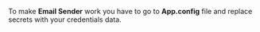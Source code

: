 To make **Email Sender** work you have to go to **App.config** file and replace secrets with your credentials data.